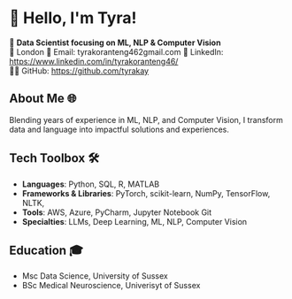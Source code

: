 # 👋 Hello, I'm Tyra!

🚀 **Data Scientist focusing on ML, NLP & Computer Vision**  
📍 London
📧 Email: tyrakoranteng462gmail.com 
🔗 LinkedIn: https://www.linkedin.com/in/tyrakoranteng46/  
👨‍💻 GitHub: https://github.com/tyrakay

## About Me 🌐
Blending years of experience in ML, NLP, and Computer Vision, I transform data and language into impactful solutions and experiences.

## Tech Toolbox 🛠️
- **Languages**: Python, SQL, R, MATLAB
- **Frameworks & Libraries**: PyTorch, scikit-learn, NumPy, TensorFlow, NLTK,
- **Tools**: AWS, Azure, PyCharm, Jupyter Notebook Git
- **Specialties**: LLMs, Deep Learning, ML, NLP, Computer Vision

## Education 🎓
- Msc Data Science, University of Sussex
- BSc Medical Neuroscience, Univerisyt of Sussex


